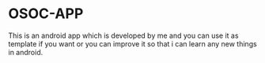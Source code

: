 # OSOC-APP
This is an android app which is developed by me and you can use it as template if you want or you can improve it so that i can learn any new things in android.
